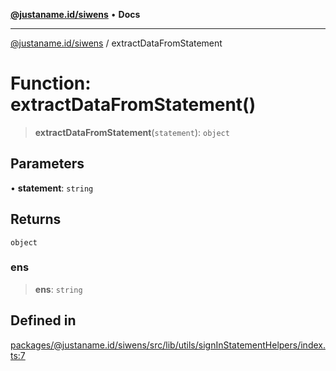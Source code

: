 [**@justaname.id/siwens**](../README.md) • **Docs**

***

[@justaname.id/siwens](../globals.md) / extractDataFromStatement

# Function: extractDataFromStatement()

> **extractDataFromStatement**(`statement`): `object`

## Parameters

• **statement**: `string`

## Returns

`object`

### ens

> **ens**: `string`

## Defined in

[packages/@justaname.id/siwens/src/lib/utils/signInStatementHelpers/index.ts:7](https://github.com/JustaName-id/JustaName-sdk/blob/dc845c10af242e3ca87d95ef392516ac0bfa8b95/packages/@justaname.id/siwens/src/lib/utils/signInStatementHelpers/index.ts#L7)

